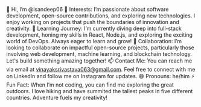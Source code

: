 👋 Hi, I’m @isandeep06
👀 Interests: I’m passionate about software development, open-source contributions, and exploring new technologies. I enjoy working on projects that push the boundaries of innovation and creativity.
🌱 Learning Journey: I’m currently diving deep into full-stack development, honing my skills in React, Node.js, and exploring the exciting world of DevOps. Always eager to learn and grow!
💞️ Collaboration: I’m looking to collaborate on impactful open-source projects, particularly those involving web development, machine learning, and blockchain technology. Let's build something amazing together!
📫 Contact Me: You can reach me via email at vinayaksrivastava063@gmail.com. Feel free to connect with me on LinkedIn and follow me on Instagram for updates.
😄 Pronouns: he/him
⚡ Fun Fact: When I’m not coding, you can find me exploring the great outdoors. I love hiking and have summited the tallest peaks in five different countries. Adventure fuels my creativity!
<!---
isandeep06/isandeep06 is a ✨ special ✨ repository because its `README.md` (this file) appears on your GitHub profile.
You can click the Preview link to take a look at your changes.
--->

